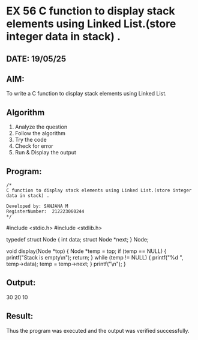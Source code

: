 # EX 56 C function to display stack elements using Linked List.(store integer data in stack) .
## DATE: 19/05/25
## AIM: 
To write a C function to display stack elements using Linked List.

## Algorithm
1. Analyze the question
2. Follow the algorithm
3. Try the code
4. Check for error
5. Run & Display the output

## Program:
```
/*
C function to display stack elements using Linked List.(store integer data in stack) .

Developed by: SANJANA M
RegisterNumber:  212223060244
*/
```
#include <stdio.h>
#include <stdlib.h>

typedef struct Node {
    int data;
    struct Node *next;
} Node;

void display(Node *top) {
    Node *temp = top;
    if (temp == NULL) {
        printf("Stack is empty\n");
        return;
    }
    while (temp != NULL) {
        printf("%d ", temp->data);
        temp = temp->next;
    }
    printf("\n");
}


## Output:

30 20 10


## Result:
Thus the program was executed and the output was verified successfully.
